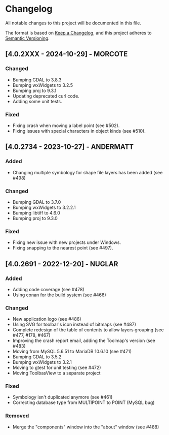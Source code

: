 # Changelog
All notable changes to this project will be documented in this file.

The format is based on [Keep a Changelog](https://keepachangelog.com/en/1.0.0/),
and this project adheres to [Semantic Versioning](https://semver.org/spec/v2.0.0.html).

## [4.0.2XXX - 2024-10-29] - MORCOTE

### Changed

- Bumping GDAL to 3.8.3
- Bumping wxWidgets to 3.2.5
- Bumping proj to 9.3.1
- Updating deprecated curl code.
- Adding some unit tests.

### Fixed

- Fixing crash when moving a label point (see #502).
- Fixing issues with special characters in object kinds (see #510).


## [4.0.2734 - 2023-10-27] - ANDERMATT

### Added

- Changing multiple symbology for shape file layers has been added (see #498)

### Changed

- Bumping GDAL to 3.7.0
- Bumping wxWidgets to 3.2.2.1
- Bumping libtiff to 4.6.0
- Bumping proj to 9.3.0

### Fixed

- Fixing new issue with new projects under Windows.
- Fixing snapping to the nearest point (see #497).


## [4.0.2691 - 2022-12-20] - NUGLAR

### Added

- Adding code coverage (see #478)
- Using conan for the build system (see #466)

### Changed

- New application logo (see #486)
- Using SVG for toolbar's icon instead of bitmaps (see #487)
- Complete redesign of the table of contents to allow layers grouping (see #477, #178, #467)
- Improving the crash report email, adding the Toolmap's version (see #483)
- Moving from MySQL 5.6.51 to MariaDB 10.6.10 (see #471)
- Bumping GDAL to 3.5.2
- Bumping wxWidgets to 3.2.1
- Moving to gtest for unit testing (see #472)
- Moving ToolbasView to a separate project

### Fixed

- Symbology isn't duplicated anymore (see #461)
- Correcting database type from MULTIPOINT to POINT (MySQL bug)

### Removed

- Merge the "components" window into the "about" window (see #488)



